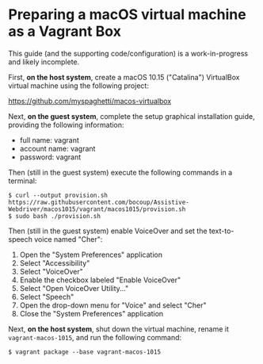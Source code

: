 # Preparing a macOS virtual machine as a Vagrant Box

This guide (and the supporting code/configuration) is a work-in-progress and
likely incomplete.

First, **on the host system**, create a macOS 10.15 ("Catalina") VirtualBox
virtual machine using the following project:

https://github.com/myspaghetti/macos-virtualbox

Next, **on the guest system**, complete the setup graphical installation guide,
providing the following information:

- full name: vagrant
- account name: vagrant
- password: vagrant

Then (still in the guest system) execute the following commands in a terminal:

    $ curl --output provision.sh https://raw.githubusercontent.com/bocoup/Assistive-Webdriver/macos1015/vagrant/macos1015/provision.sh
    $ sudo bash ./provision.sh

Then (still in the guest system) enable VoiceOver and set the text-to-speech
voice named "Cher":

1. Open the "System Preferences" application
2. Select "Accessibility"
3. Select "VoiceOver"
4. Enable the checkbox labeled "Enable VoiceOver"
5. Select "Open VoiceOver Utility..."
6. Select "Speech"
7. Open the drop-down menu for "Voice" and select "Cher"
8. Close the "System Preferences" application

Next, **on the host system**, shut down the virtual machine, rename it
`vagrant-macos-1015`, and run the following command:

    $ vagrant package --base vagrant-macos-1015
